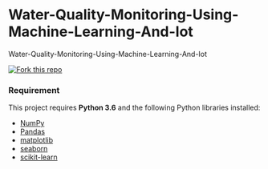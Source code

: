 # Water-Quality-Monitoring-Using-Machine-Learning-And-Iot
Water-Quality-Monitoring-Using-Machine-Learning-And-Iot

<a href="https://github.com/debrup416"><img style="position: relative; top: 0; left: 0; border: 0;" src="https://media.giphy.com/media/h6x0ROdzJy4TKyUu1b/giphy.gif" alt=" Fork this repo" data-canonical-></a>



### Requirement

This project requires **Python 3.6** and the following Python libraries installed:

- [NumPy](http://www.numpy.org/)
- [Pandas](http://pandas.pydata.org)
- [matplotlib](http://matplotlib.org/)
- [seaborn](https://seaborn.pydata.org/installing.html)
- [scikit-learn](http://scikit-learn.org/stable/)

